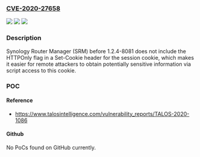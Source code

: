 ### [CVE-2020-27658](https://cve.mitre.org/cgi-bin/cvename.cgi?name=CVE-2020-27658)
![](https://img.shields.io/static/v1?label=Product&message=Synology%20Router%20Manager%20(SRM)&color=blue)
![](https://img.shields.io/static/v1?label=Version&message=n%2Fa&color=blue)
![](https://img.shields.io/static/v1?label=Vulnerability&message=CWE-1004%3A%20Sensitive%20Cookie%20Without%20'HttpOnly'%20Flag&color=brighgreen)

### Description

Synology Router Manager (SRM) before 1.2.4-8081 does not include the HTTPOnly flag in a Set-Cookie header for the session cookie, which makes it easier for remote attackers to obtain potentially sensitive information via script access to this cookie.

### POC

#### Reference
- https://www.talosintelligence.com/vulnerability_reports/TALOS-2020-1086

#### Github
No PoCs found on GitHub currently.

